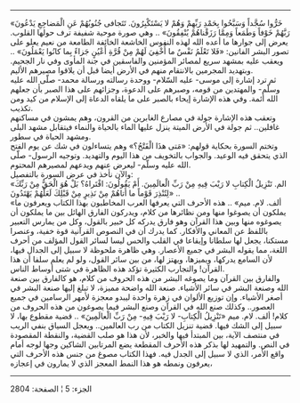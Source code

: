 ------------------------------------------------------------------------

«خَرُّوا سُجَّداً وَسَبَّحُوا بِحَمْدِ رَبِّهِمْ وَهُمْ لا يَسْتَكْبِرُونَ. تَتَجافى جُنُوبُهُمْ عَنِ الْمَضاجِعِ
يَدْعُونَ رَبَّهُمْ خَوْفاً وَطَمَعاً وَمِمَّا رَزَقْناهُمْ يُنْفِقُونَ» .. وهي صورة موحية شفيفة ترف
حولها القلوب. يعرض إلى جوارها ما أعده الله لهذه النفوس الخاشعة الخائفة
الطامعة من نعيم يعلو على تصور البشر الفانين: «فَلا تَعْلَمُ نَفْسٌ ما أُخْفِيَ لَهُمْ
مِنْ قُرَّةِ أَعْيُنٍ جَزاءً بِما كانُوا يَعْمَلُونَ» .. ويعقب عليه بمشهد سريع لمصائر
المؤمنين والفاسقين في جنة المأوى وفي نار الجحيم. وبتهديد المجرمين
بالانتقام منهم في الأرض أيضا قبل أن يلاقوا مصيرهم الأليم.  
ثم ترد إشارة إلى موسى- عليه السّلام- ووحدة رسالته ورسالة محمد- صلّى الله
عليه وسلّم- والمهتدين من قومه، وصبرهم على الدعوة، وجزائهم على هذا الصبر
بأن جعلهم الله أئمة. وفي هذه الإشارة إيحاء بالصبر على ما يلقاه الدعاة
إلى الإسلام من كيد ومن تكذيب.  
وتعقب هذه الإشارة جولة في مصارع الغابرين من القرون، وهم يمشون في مساكنهم
غافلين.. ثم جولة في الأرض الميتة ينزل عليها الماء بالحياة والنماء
فيتقابل مشهد البلى ومشهد الحياة في سطور.  
وتختم السورة بحكاية قولهم: «مَتى هذَا الْفَتْحُ؟» وهم يتساءلون في شك عن يوم
الفتح الذي يتحقق فيه الوعيد. والجواب بالتخويف من هذا اليوم والتهديد.
وتوجيه الرسول- صلّى الله عليه وسلّم- ليعرض عنهم ويدعهم لمصيرهم المحتوم.  
والآن نأخذ في عرض السورة بالتفصيل:  
«الم. تَنْزِيلُ الْكِتابِ لا رَيْبَ فِيهِ مِنْ رَبِّ الْعالَمِينَ. أَمْ يَقُولُونَ: افْتَراهُ؟ بَلْ هُوَ
الْحَقُّ مِنْ رَبِّكَ لِتُنْذِرَ قَوْماً ما أَتاهُمْ مِنْ نَذِيرٍ مِنْ قَبْلِكَ لَعَلَّهُمْ يَهْتَدُونَ» ..  
«ألف. لام. ميم» .. هذه الأحرف التي يعرفها العرب المخاطبون بهذا الكتاب
ويعرفون ما يملكون أن يصوغوا منها ومن نظائرها من كلام، ويدركون الفارق
الهائل بين ما يملكون أن يصوغوه منها وبين هذا القرآن وهو فارق يدركه كل
خبير بالقول، وكل من يمارس التعبير باللفظ عن المعاني والأفكار. كما يدرك
أن في النصوص القرآنية قوة خفية، وعنصرا مستكنا، يجعل لها سلطانا وإيقاعا
في القلب والحس ليسا لسائر القول المؤلف من أحرف اللغة، مما يقوله البشر في
جميع الأعصار. وهي ظاهرة ملحوظة لا سبيل إلى الجدال فيها، لأن السامع
يدركها، ويميزها، ويهتز لها، من بين سائر القول، ولو لم يعلم سلفا أن هذا
القرآن! والتجارب الكثيرة تؤكد هذه الظاهرة في شتى أوساط الناس.  
والفارق بين القرآن وما يصوغه البشر من هذه الحروف من كلام، هو كالفارق بين
صنعة الله وصنعة البشر في سائر الأشياء. صنعة الله واضحة مميزة، لا تبلغ
إليها صنعة البشر في أصغر الأشياء. وإن توزيع الألوان في زهرة واحدة ليبدو
معجزة لأمهر الرسامين في جميع العصور.. وكذلك صنع الله في القرآن وصنع
البشر فيما يصوغون من هذه الحروف من كلام! ألف. لام. ميم «تَنْزِيلُ الْكِتابِ- لا
رَيْبَ فِيهِ- مِنْ رَبِّ الْعالَمِينَ» .. قضية مقطوع بها، لا سبيل إلى الشك فيها. قضية
تنزيل الكتاب من رب العالمين.. ويعجل السياق بنفي الريب في منتصف الآية،
بين المبتدأ فيها والخبر، لأن هذا هو صلب القضية، والنقطة المقصودة في
النص. والتمهيد لها بذكر هذه الأحرف المقطعة يضع المرتابين الشاكين وجها
لوجه أمام واقع الأمر، الذي لا سبيل إلى الجدل فيه. فهذا الكتاب مصوغ من
جنس هذه الأحرف التي يعرفون ونمطه هو هذا النمط المعجز الذي لا يمارون في
إعجازه،

------------------------------------------------------------------------

الجزء: 5 ¦ الصفحة: 2804
